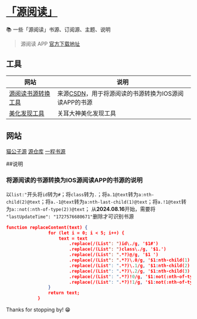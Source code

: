 # [「源阅读」](https://legado.aoaostar.com)


📚 一些「源阅读」书源、订阅源、主题、说明

> 源阅读 APP [官方下载地址](https://github.com/gedoor/legado/releases)

## 工具
|  网站 | 说明  |
| ------------ | ------------ |
|[源阅读书源转换工具](https://rc.real9.cn/ ) |来源[CSDN](https://blog.csdn.net/wangrui1573/article/details/131898637)，用于将源阅读的书源转换为IOS源阅读APP的书源  |
|[美化发现工具](https://yuedu.juhua.fun/tool ) |关耳大神美化发现工具  |

## 网站

[猫公子源](https://yuedu.miaogongzi.net/gx.html )
[源仓库](https://www.yckceo.com/yuedu/shuyuan/index.html )
[一程书源](https://www.gitlink.org.cn/yi-c/yd)

##说明
### 将源阅读的书源转换为IOS源阅读APP的书源的说明
以`list:"`开头将`id`转为`#`；将`class`转为`.`；将`a.1@text`转为`a:nth-child(2)@text`；将`a.-1@text`转为`a:nth-last-child(1)@text`；将`a.!1@text`转为`a::not(:nth-of-type(2))@text`；
从**2024.08.16**开始，需要将 `  "lastUpdateTime": "1727576680671"`删除才可识别书源
````json
function replaceContent(text) {
                for (let i = 0; i < 5; i++) {
                    text = text
                        .replace(/(List": ")id\./g, '$1#')
                        .replace(/(List": ")class\./g, '$1.')
                        .replace(/(List": ".*?)@/g, '$1 ')
                        .replace(/(List": ".*?)\.0/g, '$1:nth-child(1)')
                        .replace(/(List": ".*?)\.1/g, '$1:nth-child(2)')
                        .replace(/(List": ".*?)\.2/g, '$1:nth-child(3)')
                        .replace(/(List": ".*?)!0/g, '$1:not(:nth-of-type(1))')
                        .replace(/(List": ".*?)!1/g, '$1:not(:nth-of-type(2))');
                }
                return text;
            }
````
Thanks for stopping by! 😁

